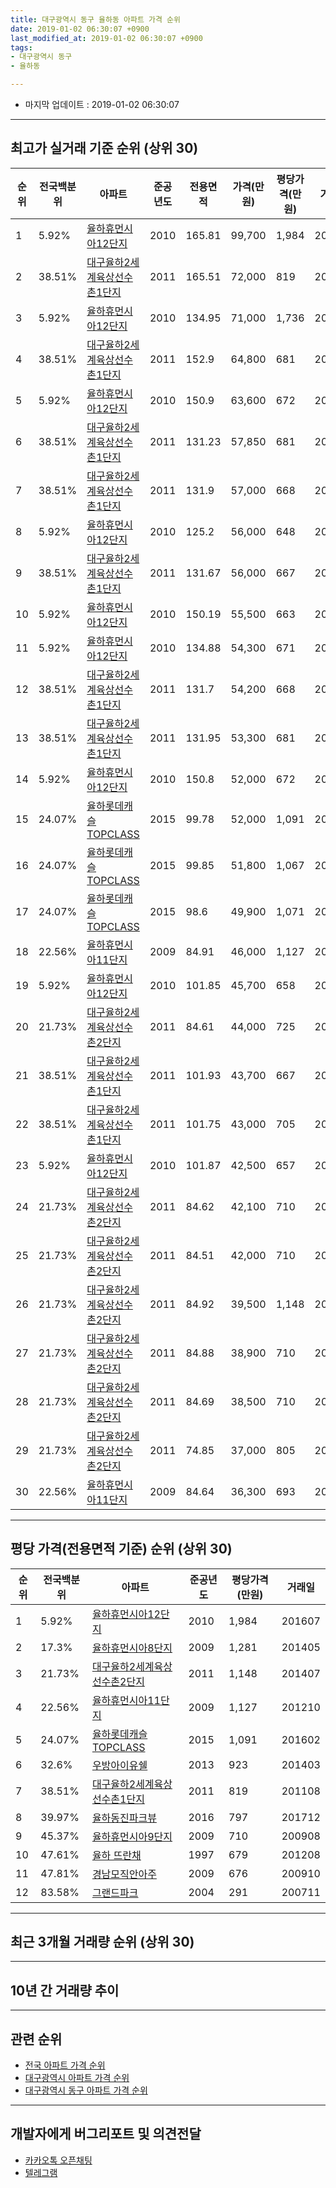 ```yaml
---
title: 대구광역시 동구 율하동 아파트 가격 순위
date: 2019-01-02 06:30:07 +0900
last_modified_at: 2019-01-02 06:30:07 +0900
tags:
- 대구광역시 동구
- 율하동

---
```


* 마지막 업데이트 : 2019-01-02 06:30:07

---

## 최고가 실거래 기준 순위 (상위 30)


|순위|전국백분위|아파트|준공년도|전용면적|가격(만원)|평당가격(만원)|거래일|
|---|---|---|---|---|---|---|---|
|1|5.92%|[율하휴먼시아12단지](https://search.naver.com/search.naver?query=%EB%8C%80%EA%B5%AC%EA%B4%91%EC%97%AD%EC%8B%9C+%EB%8F%99%EA%B5%AC+%EC%9C%A8%ED%95%98%EB%8F%99+%EC%9C%A8%ED%95%98%ED%9C%B4%EB%A8%BC%EC%8B%9C%EC%95%8412%EB%8B%A8%EC%A7%80)|2010|165.81|99,700|1,984|201607|
|2|38.51%|[대구율하2세계육상선수촌1단지](https://search.naver.com/search.naver?query=%EB%8C%80%EA%B5%AC%EA%B4%91%EC%97%AD%EC%8B%9C+%EB%8F%99%EA%B5%AC+%EC%9C%A8%ED%95%98%EB%8F%99+%EB%8C%80%EA%B5%AC%EC%9C%A8%ED%95%982%EC%84%B8%EA%B3%84%EC%9C%A1%EC%83%81%EC%84%A0%EC%88%98%EC%B4%8C1%EB%8B%A8%EC%A7%80)|2011|165.51|72,000|819|201108|
|3|5.92%|[율하휴먼시아12단지](https://search.naver.com/search.naver?query=%EB%8C%80%EA%B5%AC%EA%B4%91%EC%97%AD%EC%8B%9C+%EB%8F%99%EA%B5%AC+%EC%9C%A8%ED%95%98%EB%8F%99+%EC%9C%A8%ED%95%98%ED%9C%B4%EB%A8%BC%EC%8B%9C%EC%95%8412%EB%8B%A8%EC%A7%80)|2010|134.95|71,000|1,736|201510|
|4|38.51%|[대구율하2세계육상선수촌1단지](https://search.naver.com/search.naver?query=%EB%8C%80%EA%B5%AC%EA%B4%91%EC%97%AD%EC%8B%9C+%EB%8F%99%EA%B5%AC+%EC%9C%A8%ED%95%98%EB%8F%99+%EB%8C%80%EA%B5%AC%EC%9C%A8%ED%95%982%EC%84%B8%EA%B3%84%EC%9C%A1%EC%83%81%EC%84%A0%EC%88%98%EC%B4%8C1%EB%8B%A8%EC%A7%80)|2011|152.9|64,800|681|201204|
|5|5.92%|[율하휴먼시아12단지](https://search.naver.com/search.naver?query=%EB%8C%80%EA%B5%AC%EA%B4%91%EC%97%AD%EC%8B%9C+%EB%8F%99%EA%B5%AC+%EC%9C%A8%ED%95%98%EB%8F%99+%EC%9C%A8%ED%95%98%ED%9C%B4%EB%A8%BC%EC%8B%9C%EC%95%8412%EB%8B%A8%EC%A7%80)|2010|150.9|63,600|672|201109|
|6|38.51%|[대구율하2세계육상선수촌1단지](https://search.naver.com/search.naver?query=%EB%8C%80%EA%B5%AC%EA%B4%91%EC%97%AD%EC%8B%9C+%EB%8F%99%EA%B5%AC+%EC%9C%A8%ED%95%98%EB%8F%99+%EB%8C%80%EA%B5%AC%EC%9C%A8%ED%95%982%EC%84%B8%EA%B3%84%EC%9C%A1%EC%83%81%EC%84%A0%EC%88%98%EC%B4%8C1%EB%8B%A8%EC%A7%80)|2011|131.23|57,850|681|201201|
|7|38.51%|[대구율하2세계육상선수촌1단지](https://search.naver.com/search.naver?query=%EB%8C%80%EA%B5%AC%EA%B4%91%EC%97%AD%EC%8B%9C+%EB%8F%99%EA%B5%AC+%EC%9C%A8%ED%95%98%EB%8F%99+%EB%8C%80%EA%B5%AC%EC%9C%A8%ED%95%982%EC%84%B8%EA%B3%84%EC%9C%A1%EC%83%81%EC%84%A0%EC%88%98%EC%B4%8C1%EB%8B%A8%EC%A7%80)|2011|131.9|57,000|668|201205|
|8|5.92%|[율하휴먼시아12단지](https://search.naver.com/search.naver?query=%EB%8C%80%EA%B5%AC%EA%B4%91%EC%97%AD%EC%8B%9C+%EB%8F%99%EA%B5%AC+%EC%9C%A8%ED%95%98%EB%8F%99+%EC%9C%A8%ED%95%98%ED%9C%B4%EB%A8%BC%EC%8B%9C%EC%95%8412%EB%8B%A8%EC%A7%80)|2010|125.2|56,000|648|201203|
|9|38.51%|[대구율하2세계육상선수촌1단지](https://search.naver.com/search.naver?query=%EB%8C%80%EA%B5%AC%EA%B4%91%EC%97%AD%EC%8B%9C+%EB%8F%99%EA%B5%AC+%EC%9C%A8%ED%95%98%EB%8F%99+%EB%8C%80%EA%B5%AC%EC%9C%A8%ED%95%982%EC%84%B8%EA%B3%84%EC%9C%A1%EC%83%81%EC%84%A0%EC%88%98%EC%B4%8C1%EB%8B%A8%EC%A7%80)|2011|131.67|56,000|667|201204|
|10|5.92%|[율하휴먼시아12단지](https://search.naver.com/search.naver?query=%EB%8C%80%EA%B5%AC%EA%B4%91%EC%97%AD%EC%8B%9C+%EB%8F%99%EA%B5%AC+%EC%9C%A8%ED%95%98%EB%8F%99+%EC%9C%A8%ED%95%98%ED%9C%B4%EB%A8%BC%EC%8B%9C%EC%95%8412%EB%8B%A8%EC%A7%80)|2010|150.19|55,500|663|201303|
|11|5.92%|[율하휴먼시아12단지](https://search.naver.com/search.naver?query=%EB%8C%80%EA%B5%AC%EA%B4%91%EC%97%AD%EC%8B%9C+%EB%8F%99%EA%B5%AC+%EC%9C%A8%ED%95%98%EB%8F%99+%EC%9C%A8%ED%95%98%ED%9C%B4%EB%A8%BC%EC%8B%9C%EC%95%8412%EB%8B%A8%EC%A7%80)|2010|134.88|54,300|671|201201|
|12|38.51%|[대구율하2세계육상선수촌1단지](https://search.naver.com/search.naver?query=%EB%8C%80%EA%B5%AC%EA%B4%91%EC%97%AD%EC%8B%9C+%EB%8F%99%EA%B5%AC+%EC%9C%A8%ED%95%98%EB%8F%99+%EB%8C%80%EA%B5%AC%EC%9C%A8%ED%95%982%EC%84%B8%EA%B3%84%EC%9C%A1%EC%83%81%EC%84%A0%EC%88%98%EC%B4%8C1%EB%8B%A8%EC%A7%80)|2011|131.7|54,200|668|201203|
|13|38.51%|[대구율하2세계육상선수촌1단지](https://search.naver.com/search.naver?query=%EB%8C%80%EA%B5%AC%EA%B4%91%EC%97%AD%EC%8B%9C+%EB%8F%99%EA%B5%AC+%EC%9C%A8%ED%95%98%EB%8F%99+%EB%8C%80%EA%B5%AC%EC%9C%A8%ED%95%982%EC%84%B8%EA%B3%84%EC%9C%A1%EC%83%81%EC%84%A0%EC%88%98%EC%B4%8C1%EB%8B%A8%EC%A7%80)|2011|131.95|53,300|681|201206|
|14|5.92%|[율하휴먼시아12단지](https://search.naver.com/search.naver?query=%EB%8C%80%EA%B5%AC%EA%B4%91%EC%97%AD%EC%8B%9C+%EB%8F%99%EA%B5%AC+%EC%9C%A8%ED%95%98%EB%8F%99+%EC%9C%A8%ED%95%98%ED%9C%B4%EB%A8%BC%EC%8B%9C%EC%95%8412%EB%8B%A8%EC%A7%80)|2010|150.8|52,000|672|201303|
|15|24.07%|[율하롯데캐슬TOPCLASS](https://search.naver.com/search.naver?query=%EB%8C%80%EA%B5%AC%EA%B4%91%EC%97%AD%EC%8B%9C+%EB%8F%99%EA%B5%AC+%EC%9C%A8%ED%95%98%EB%8F%99+%EC%9C%A8%ED%95%98%EB%A1%AF%EB%8D%B0%EC%BA%90%EC%8A%ACTOPCLASS)|2015|99.78|52,000|1,091|201602|
|16|24.07%|[율하롯데캐슬TOPCLASS](https://search.naver.com/search.naver?query=%EB%8C%80%EA%B5%AC%EA%B4%91%EC%97%AD%EC%8B%9C+%EB%8F%99%EA%B5%AC+%EC%9C%A8%ED%95%98%EB%8F%99+%EC%9C%A8%ED%95%98%EB%A1%AF%EB%8D%B0%EC%BA%90%EC%8A%ACTOPCLASS)|2015|99.85|51,800|1,067|201602|
|17|24.07%|[율하롯데캐슬TOPCLASS](https://search.naver.com/search.naver?query=%EB%8C%80%EA%B5%AC%EA%B4%91%EC%97%AD%EC%8B%9C+%EB%8F%99%EA%B5%AC+%EC%9C%A8%ED%95%98%EB%8F%99+%EC%9C%A8%ED%95%98%EB%A1%AF%EB%8D%B0%EC%BA%90%EC%8A%ACTOPCLASS)|2015|98.6|49,900|1,071|201607|
|18|22.56%|[율하휴먼시아11단지](https://search.naver.com/search.naver?query=%EB%8C%80%EA%B5%AC%EA%B4%91%EC%97%AD%EC%8B%9C+%EB%8F%99%EA%B5%AC+%EC%9C%A8%ED%95%98%EB%8F%99+%EC%9C%A8%ED%95%98%ED%9C%B4%EB%A8%BC%EC%8B%9C%EC%95%8411%EB%8B%A8%EC%A7%80)|2009|84.91|46,000|1,127|201210|
|19|5.92%|[율하휴먼시아12단지](https://search.naver.com/search.naver?query=%EB%8C%80%EA%B5%AC%EA%B4%91%EC%97%AD%EC%8B%9C+%EB%8F%99%EA%B5%AC+%EC%9C%A8%ED%95%98%EB%8F%99+%EC%9C%A8%ED%95%98%ED%9C%B4%EB%A8%BC%EC%8B%9C%EC%95%8412%EB%8B%A8%EC%A7%80)|2010|101.85|45,700|658|201012|
|20|21.73%|[대구율하2세계육상선수촌2단지](https://search.naver.com/search.naver?query=%EB%8C%80%EA%B5%AC%EA%B4%91%EC%97%AD%EC%8B%9C+%EB%8F%99%EA%B5%AC+%EC%9C%A8%ED%95%98%EB%8F%99+%EB%8C%80%EA%B5%AC%EC%9C%A8%ED%95%982%EC%84%B8%EA%B3%84%EC%9C%A1%EC%83%81%EC%84%A0%EC%88%98%EC%B4%8C2%EB%8B%A8%EC%A7%80)|2011|84.61|44,000|725|201106|
|21|38.51%|[대구율하2세계육상선수촌1단지](https://search.naver.com/search.naver?query=%EB%8C%80%EA%B5%AC%EA%B4%91%EC%97%AD%EC%8B%9C+%EB%8F%99%EA%B5%AC+%EC%9C%A8%ED%95%98%EB%8F%99+%EB%8C%80%EA%B5%AC%EC%9C%A8%ED%95%982%EC%84%B8%EA%B3%84%EC%9C%A1%EC%83%81%EC%84%A0%EC%88%98%EC%B4%8C1%EB%8B%A8%EC%A7%80)|2011|101.93|43,700|667|201107|
|22|38.51%|[대구율하2세계육상선수촌1단지](https://search.naver.com/search.naver?query=%EB%8C%80%EA%B5%AC%EA%B4%91%EC%97%AD%EC%8B%9C+%EB%8F%99%EA%B5%AC+%EC%9C%A8%ED%95%98%EB%8F%99+%EB%8C%80%EA%B5%AC%EC%9C%A8%ED%95%982%EC%84%B8%EA%B3%84%EC%9C%A1%EC%83%81%EC%84%A0%EC%88%98%EC%B4%8C1%EB%8B%A8%EC%A7%80)|2011|101.75|43,000|705|201107|
|23|5.92%|[율하휴먼시아12단지](https://search.naver.com/search.naver?query=%EB%8C%80%EA%B5%AC%EA%B4%91%EC%97%AD%EC%8B%9C+%EB%8F%99%EA%B5%AC+%EC%9C%A8%ED%95%98%EB%8F%99+%EC%9C%A8%ED%95%98%ED%9C%B4%EB%A8%BC%EC%8B%9C%EC%95%8412%EB%8B%A8%EC%A7%80)|2010|101.87|42,500|657|201008|
|24|21.73%|[대구율하2세계육상선수촌2단지](https://search.naver.com/search.naver?query=%EB%8C%80%EA%B5%AC%EA%B4%91%EC%97%AD%EC%8B%9C+%EB%8F%99%EA%B5%AC+%EC%9C%A8%ED%95%98%EB%8F%99+%EB%8C%80%EA%B5%AC%EC%9C%A8%ED%95%982%EC%84%B8%EA%B3%84%EC%9C%A1%EC%83%81%EC%84%A0%EC%88%98%EC%B4%8C2%EB%8B%A8%EC%A7%80)|2011|84.62|42,100|710|201108|
|25|21.73%|[대구율하2세계육상선수촌2단지](https://search.naver.com/search.naver?query=%EB%8C%80%EA%B5%AC%EA%B4%91%EC%97%AD%EC%8B%9C+%EB%8F%99%EA%B5%AC+%EC%9C%A8%ED%95%98%EB%8F%99+%EB%8C%80%EA%B5%AC%EC%9C%A8%ED%95%982%EC%84%B8%EA%B3%84%EC%9C%A1%EC%83%81%EC%84%A0%EC%88%98%EC%B4%8C2%EB%8B%A8%EC%A7%80)|2011|84.51|42,000|710|201107|
|26|21.73%|[대구율하2세계육상선수촌2단지](https://search.naver.com/search.naver?query=%EB%8C%80%EA%B5%AC%EA%B4%91%EC%97%AD%EC%8B%9C+%EB%8F%99%EA%B5%AC+%EC%9C%A8%ED%95%98%EB%8F%99+%EB%8C%80%EA%B5%AC%EC%9C%A8%ED%95%982%EC%84%B8%EA%B3%84%EC%9C%A1%EC%83%81%EC%84%A0%EC%88%98%EC%B4%8C2%EB%8B%A8%EC%A7%80)|2011|84.92|39,500|1,148|201407|
|27|21.73%|[대구율하2세계육상선수촌2단지](https://search.naver.com/search.naver?query=%EB%8C%80%EA%B5%AC%EA%B4%91%EC%97%AD%EC%8B%9C+%EB%8F%99%EA%B5%AC+%EC%9C%A8%ED%95%98%EB%8F%99+%EB%8C%80%EA%B5%AC%EC%9C%A8%ED%95%982%EC%84%B8%EA%B3%84%EC%9C%A1%EC%83%81%EC%84%A0%EC%88%98%EC%B4%8C2%EB%8B%A8%EC%A7%80)|2011|84.88|38,900|710|201108|
|28|21.73%|[대구율하2세계육상선수촌2단지](https://search.naver.com/search.naver?query=%EB%8C%80%EA%B5%AC%EA%B4%91%EC%97%AD%EC%8B%9C+%EB%8F%99%EA%B5%AC+%EC%9C%A8%ED%95%98%EB%8F%99+%EB%8C%80%EA%B5%AC%EC%9C%A8%ED%95%982%EC%84%B8%EA%B3%84%EC%9C%A1%EC%83%81%EC%84%A0%EC%88%98%EC%B4%8C2%EB%8B%A8%EC%A7%80)|2011|84.69|38,500|710|201106|
|29|21.73%|[대구율하2세계육상선수촌2단지](https://search.naver.com/search.naver?query=%EB%8C%80%EA%B5%AC%EA%B4%91%EC%97%AD%EC%8B%9C+%EB%8F%99%EA%B5%AC+%EC%9C%A8%ED%95%98%EB%8F%99+%EB%8C%80%EA%B5%AC%EC%9C%A8%ED%95%982%EC%84%B8%EA%B3%84%EC%9C%A1%EC%83%81%EC%84%A0%EC%88%98%EC%B4%8C2%EB%8B%A8%EC%A7%80)|2011|74.85|37,000|805|201106|
|30|22.56%|[율하휴먼시아11단지](https://search.naver.com/search.naver?query=%EB%8C%80%EA%B5%AC%EA%B4%91%EC%97%AD%EC%8B%9C+%EB%8F%99%EA%B5%AC+%EC%9C%A8%ED%95%98%EB%8F%99+%EC%9C%A8%ED%95%98%ED%9C%B4%EB%A8%BC%EC%8B%9C%EC%95%8411%EB%8B%A8%EC%A7%80)|2009|84.64|36,300|693|201008|


---

## 평당 가격(전용면적 기준) 순위 (상위 30)


|순위|전국백분위|아파트|준공년도|평당가격(만원)|거래일|
|---|---|---|---|---|---|
|1|5.92%|[율하휴먼시아12단지](https://search.naver.com/search.naver?query=%EB%8C%80%EA%B5%AC%EA%B4%91%EC%97%AD%EC%8B%9C+%EB%8F%99%EA%B5%AC+%EC%9C%A8%ED%95%98%EB%8F%99+%EC%9C%A8%ED%95%98%ED%9C%B4%EB%A8%BC%EC%8B%9C%EC%95%8412%EB%8B%A8%EC%A7%80)|2010|1,984|201607|
|2|17.3%|[율하휴먼시아8단지](https://search.naver.com/search.naver?query=%EB%8C%80%EA%B5%AC%EA%B4%91%EC%97%AD%EC%8B%9C+%EB%8F%99%EA%B5%AC+%EC%9C%A8%ED%95%98%EB%8F%99+%EC%9C%A8%ED%95%98%ED%9C%B4%EB%A8%BC%EC%8B%9C%EC%95%848%EB%8B%A8%EC%A7%80)|2009|1,281|201405|
|3|21.73%|[대구율하2세계육상선수촌2단지](https://search.naver.com/search.naver?query=%EB%8C%80%EA%B5%AC%EA%B4%91%EC%97%AD%EC%8B%9C+%EB%8F%99%EA%B5%AC+%EC%9C%A8%ED%95%98%EB%8F%99+%EB%8C%80%EA%B5%AC%EC%9C%A8%ED%95%982%EC%84%B8%EA%B3%84%EC%9C%A1%EC%83%81%EC%84%A0%EC%88%98%EC%B4%8C2%EB%8B%A8%EC%A7%80)|2011|1,148|201407|
|4|22.56%|[율하휴먼시아11단지](https://search.naver.com/search.naver?query=%EB%8C%80%EA%B5%AC%EA%B4%91%EC%97%AD%EC%8B%9C+%EB%8F%99%EA%B5%AC+%EC%9C%A8%ED%95%98%EB%8F%99+%EC%9C%A8%ED%95%98%ED%9C%B4%EB%A8%BC%EC%8B%9C%EC%95%8411%EB%8B%A8%EC%A7%80)|2009|1,127|201210|
|5|24.07%|[율하롯데캐슬TOPCLASS](https://search.naver.com/search.naver?query=%EB%8C%80%EA%B5%AC%EA%B4%91%EC%97%AD%EC%8B%9C+%EB%8F%99%EA%B5%AC+%EC%9C%A8%ED%95%98%EB%8F%99+%EC%9C%A8%ED%95%98%EB%A1%AF%EB%8D%B0%EC%BA%90%EC%8A%ACTOPCLASS)|2015|1,091|201602|
|6|32.6%|[우방아이유쉘](https://search.naver.com/search.naver?query=%EB%8C%80%EA%B5%AC%EA%B4%91%EC%97%AD%EC%8B%9C+%EB%8F%99%EA%B5%AC+%EC%9C%A8%ED%95%98%EB%8F%99+%EC%9A%B0%EB%B0%A9%EC%95%84%EC%9D%B4%EC%9C%A0%EC%89%98)|2013|923|201403|
|7|38.51%|[대구율하2세계육상선수촌1단지](https://search.naver.com/search.naver?query=%EB%8C%80%EA%B5%AC%EA%B4%91%EC%97%AD%EC%8B%9C+%EB%8F%99%EA%B5%AC+%EC%9C%A8%ED%95%98%EB%8F%99+%EB%8C%80%EA%B5%AC%EC%9C%A8%ED%95%982%EC%84%B8%EA%B3%84%EC%9C%A1%EC%83%81%EC%84%A0%EC%88%98%EC%B4%8C1%EB%8B%A8%EC%A7%80)|2011|819|201108|
|8|39.97%|[율하동진파크뷰](https://search.naver.com/search.naver?query=%EB%8C%80%EA%B5%AC%EA%B4%91%EC%97%AD%EC%8B%9C+%EB%8F%99%EA%B5%AC+%EC%9C%A8%ED%95%98%EB%8F%99+%EC%9C%A8%ED%95%98%EB%8F%99%EC%A7%84%ED%8C%8C%ED%81%AC%EB%B7%B0)|2016|797|201712|
|9|45.37%|[율하휴먼시아9단지](https://search.naver.com/search.naver?query=%EB%8C%80%EA%B5%AC%EA%B4%91%EC%97%AD%EC%8B%9C+%EB%8F%99%EA%B5%AC+%EC%9C%A8%ED%95%98%EB%8F%99+%EC%9C%A8%ED%95%98%ED%9C%B4%EB%A8%BC%EC%8B%9C%EC%95%849%EB%8B%A8%EC%A7%80)|2009|710|200908|
|10|47.61%|[율하 뜨란채](https://search.naver.com/search.naver?query=%EB%8C%80%EA%B5%AC%EA%B4%91%EC%97%AD%EC%8B%9C+%EB%8F%99%EA%B5%AC+%EC%9C%A8%ED%95%98%EB%8F%99+%EC%9C%A8%ED%95%98+%EB%9C%A8%EB%9E%80%EC%B1%84)|1997|679|201208|
|11|47.81%|[경남모직안아주](https://search.naver.com/search.naver?query=%EB%8C%80%EA%B5%AC%EA%B4%91%EC%97%AD%EC%8B%9C+%EB%8F%99%EA%B5%AC+%EC%9C%A8%ED%95%98%EB%8F%99+%EA%B2%BD%EB%82%A8%EB%AA%A8%EC%A7%81%EC%95%88%EC%95%84%EC%A3%BC)|2009|676|200910|
|12|83.58%|[그랜드파크](https://search.naver.com/search.naver?query=%EB%8C%80%EA%B5%AC%EA%B4%91%EC%97%AD%EC%8B%9C+%EB%8F%99%EA%B5%AC+%EC%9C%A8%ED%95%98%EB%8F%99+%EA%B7%B8%EB%9E%9C%EB%93%9C%ED%8C%8C%ED%81%AC)|2004|291|200711|


---

## 최근 3개월 거래량 순위 (상위 30)


<div style="width:100%;">
    <canvas id="deal_count_ranking" height="250"></canvas>
</div>


<script>
new Chart(document.getElementById("deal_count_ranking"), {
    type: 'horizontalBar',
    data: {
        labels: ['대구율하2세계육상선수촌1단지', '율하휴먼시아11단지', '율하 뜨란채', '대구율하2세계육상선수촌2단지', '우방아이유쉘', '율하롯데캐슬TOPCLASS', '율하휴먼시아8단지', '율하휴먼시아9단지', '경남모직안아주'],
        datasets: [{
            label: '실거래 수',
            data: [5, 4, 3, 3, 2, 2, 1, 1, 1],
            borderColor: "rgba(255, 0, 128, 1)",
            backgroundColor: "rgba(255, 0, 128, 0.5)",
            fill: false,
        }]
    },
    options: {
        responsive: true,
        title: {
            display: true,
            text: '최근 3개월 거래량 순위'
        },
        tooltips: {
            mode: 'index',
            intersect: false,
            callbacks: {
                title: function(tooltipItems, data) {
                    return "실거래 수:";
                },
                label: function(tooltipItem, data) {
                    return data.labels[tooltipItem.index] + ": " + tooltipItem.xLabel;
                }
            }
        },
        hover: {
            mode: 'nearest',
            intersect: true
        },
        scales: {
            xAxes: [{
                display: true,
                scaleLabel: {
                    display: true,
                    labelString: '실거래 수'
                },
                ticks: {
                    suggestedMin: 0,
                }
            }],
            yAxes: [{
                display: true,
                ticks: {
                    autoSkip: false,
                    callback: function(value, index, values) {
                        if (value.length > 15)
                            return value.substr(0, 13) + "...";
                        else
                            return value;
                    }
                },
                scaleLabel: {
                    display: false,
                }
            }]
        }
    }
});

</script>


---

## 10년 간 거래량 추이


<div style="width:100%;">
    <canvas id="deal_progress" height="250"></canvas>
</div>

<script>
new Chart(document.getElementById("deal_progress"), {
    type: 'line',
    data: {
        labels: ['200901','200902','200903','200904','200905','200906','200907','200908','200909','200910','200911','200912','201001','201002','201003','201004','201005','201006','201007','201008','201009','201010','201011','201012','201101','201102','201103','201104','201105','201106','201107','201108','201109','201110','201111','201112','201201','201202','201203','201204','201205','201206','201207','201208','201209','201210','201211','201212','201301','201302','201303','201304','201305','201306','201307','201308','201309','201310','201311','201312','201401','201402','201403','201404','201405','201406','201407','201408','201409','201410','201411','201412','201501','201502','201503','201504','201505','201506','201507','201508','201509','201510','201511','201512','201601','201602','201603','201604','201605','201606','201607','201608','201609','201610','201611','201612','201701','201702','201703','201704','201705','201706','201707','201708','201709','201710','201711','201712','201801','201802','201803','201804','201805','201806','201807','201808','201809','201810','201811','201812','201901'],
        datasets: [{
            label: '실거래 수',
            pointRadius: 1,
            data: [1, 17, 36, 20, 31, 24, 38, 62, 66, 99, 28, 31, 22, 30, 17, 36, 25, 27, 28, 36, 42, 35, 37, 38, 30, 20, 17, 27, 19, 36, 62, 51, 43, 32, 34, 36, 21, 34, 52, 36, 52, 55, 36, 37, 48, 38, 41, 30, 24, 21, 58, 37, 34, 20, 15, 19, 19, 31, 36, 25, 30, 31, 76, 38, 37, 37, 25, 38, 29, 39, 30, 22, 25, 24, 35, 25, 20, 22, 31, 8, 22, 26, 16, 16, 24, 22, 15, 11, 12, 17, 24, 31, 40, 41, 29, 26, 29, 27, 32, 30, 34, 38, 59, 57, 37, 36, 41, 36, 44, 34, 34, 28, 36, 19, 23, 26, 37, 34, 15, 7, 0],
            borderColor: "rgba(255, 201, 14, 1)",
            backgroundColor: "rgba(255, 201, 14, 0.5)",
            fill: true,
        }]
    },
    options: {
        responsive: true,
        title: {
            display: true,
            text: '10년간 거래량 추이'
        },
        tooltips: {
            mode: 'index',
            intersect: false,
        },
        hover: {
            mode: 'nearest',
            intersect: true
        },
        scales: {
            xAxes: [{
                display: true,
                scaleLabel: {
                    display: true,
                    labelString: '년/월'
                }
            }],
            yAxes: [{
                display: true,
                ticks: {
                    suggestedMin: 0,
                },
                scaleLabel: {
                    display: true,
                    labelString: '실거래 수'
                }
            }]
        }
    }
});

</script>


---

## 관련 순위

- [전국 아파트 가격 순위](https://inasie.github.io/apt-ranking/전국)
- [대구광역시 아파트 가격 순위](https://inasie.github.io/apt-ranking/대구광역시)
- [대구광역시 동구 아파트 가격 순위](https://inasie.github.io/apt-ranking/대구광역시-동구)


---

## 개발자에게 버그리포트 및 의견전달

- [카카오톡 오픈채팅](https://open.kakao.com/o/gLJUAP4)
- [텔레그램](https://t.me/inasie)

